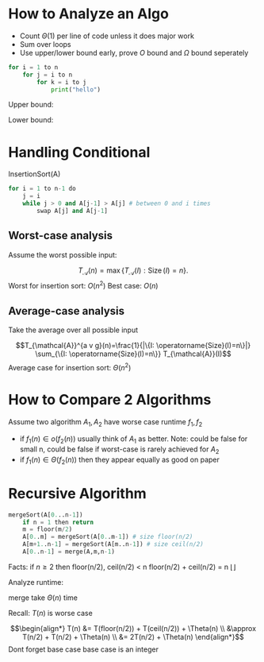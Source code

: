 # How to Analyze an Algo

- Count $\Theta(1)$ per line of code unless it does major work
- Sum over loops
- Use upper/lower bound early, prove $O$ bound and $\Omega$ bound seperately

```python
for i = 1 to n
	for j = i to n
		for k = i to j
			print("hello")
```

Upper bound:

Lower bound:


# Handling Conditional

InsertionSort(A)

```python
for i = 1 to n-1 do
	j = i
	while j > 0 and A[j-1] > A[j] # between 0 and i times
		swap A[j] and A[j-1]
```

## Worst-case analysis
Assume the worst possible input:

$$T_{\mathcal{A}}(n)=\max \left\{T_{\mathcal{A}}(I): \operatorname{Size}(I)=n\right\} .$$
Worst for insertion sort: $O(n^2)$
Best case: $O(n)$

## Average-case analysis
Take the average over all possible input

$$T_{\mathcal{A}}^{a v g}(n)=\frac{1}{|\{I: \operatorname{Size}(I)=n\}|} \sum_{\{I: \operatorname{Size}(I)=n\}} T_{\mathcal{A}}(I)$$
Average case for insertion sort: $\Theta(n^2)$

# How to Compare 2 Algorithms 

Assume two algorithm $A_1, A_2$ have worse case runtime $f_1, f_2$
- if $f_1(n) \in o(f_2(n))$ usually think of $A_1$ as better. 
	Note: could be false for small n, could be false if worst-case is rarely achieved for $A_2$
- if $f_1(n) \in \Theta(f_2(n))$ then they appear equally as good on paper

# Recursive Algorithm

```python
mergeSort(A[0...n-1])
	if n = 1 then return
	m = floor(m/2)
	A[0..m] = mergeSort(A[0..m-1]) # size floor(n/2)
	A[m+1..n-1] = mergeSort(A[m..n-1]) # size ceil(n/2)
	A[0..n-1] = merge(A,m,n-1)
```

Facts:
if $n \ge 2$ then
floor(n/2), ceil(n/2) < n
floor(n/2) + ceil(n/2) = n
$\lfloor{} \rfloor$

Analyze runtime:

merge take $\Theta(n)$ time

Recall: $T(n)$ is worse case

$$\begin{align*}
T(n) &= T(floor(n/2)) + T(ceil(n/2)) + \Theta(n) \\
&\approx T(n/2) + T(n/2) + \Theta(n) \\
&= 2T(n/2) + \Theta(n)
\end{align*}$$
Dont forget base case 
base case is an integer

